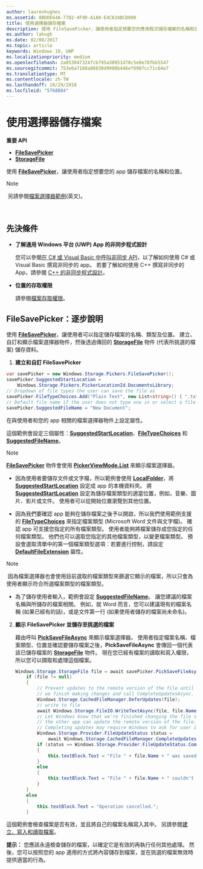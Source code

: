 ```yaml
---
author: laurenhughes
ms.assetid: 8BDDE64A-77D2-4F9D-A1A0-E4C634BCD890
title: 使用選擇器儲存檔案
description: 使用 FileSavePicker，讓使用者指定想要您的應用程式儲存檔案的名稱和位置。
ms.author: lahugh
ms.date: 02/08/2017
ms.topic: article
keywords: Windows 10, UWP
ms.localizationpriority: medium
ms.openlocfilehash: 2a053047324fcb795a30951d70c5e0e78fbb5547
ms.sourcegitcommit: 753e0a7160a88830d9908b446ef0907cc71c64e7
ms.translationtype: MT
ms.contentlocale: zh-TW
ms.lasthandoff: 10/29/2018
ms.locfileid: "5768884"
---
```

# <a name="save-a-file-with-a-picker"></a>使用選擇器儲存檔案

**重要 API**

-   [**FileSavePicker**](https://msdn.microsoft.com/library/windows/apps/br207871)
-   [**StorageFile**](https://msdn.microsoft.com/library/windows/apps/br227171)

使用 [**FileSavePicker**](https://msdn.microsoft.com/library/windows/apps/br207871)，讓使用者指定想要您的 app 儲存檔案的名稱和位置。

> [!NOTE]
> 另請參閱[檔案選擇器範例](http://go.microsoft.com/fwlink/p/?linkid=619994)(英文)。

 

## <a name="prerequisites"></a>先決條件


-   **了解通用 Windows 平台 (UWP) App 的非同步程式設計**

    您可以參閱[在 C# 或 Visual Basic 中呼叫非同步 API](https://msdn.microsoft.com/library/windows/apps/mt187337)，以了解如何使用 C# 或 Visual Basic 撰寫非同步的 app。 若要了解如何使用 C++ 撰寫非同步的 App，請參閱 [C++ 的非同步程式設計](https://msdn.microsoft.com/library/windows/apps/mt187334)。

-   **位置的存取權限**

    請參閱[檔案存取權限](file-access-permissions.md)。

## <a name="filesavepicker-step-by-step"></a>FileSavePicker：逐步說明

使用 [**FileSavePicker**](https://msdn.microsoft.com/library/windows/apps/br207871)，讓使用者可以指定儲存檔案的名稱、類型及位置。 建立、自訂和顯示檔案選擇器物件，然後透過傳回的 [**StorageFile**](https://msdn.microsoft.com/library/windows/apps/br227171) 物件 (代表所挑選的檔案) 儲存資料。

1.  **建立和自訂 FileSavePicker**

```cs
var savePicker = new Windows.Storage.Pickers.FileSavePicker();
savePicker.SuggestedStartLocation =
    Windows.Storage.Pickers.PickerLocationId.DocumentsLibrary;
// Dropdown of file types the user can save the file as
savePicker.FileTypeChoices.Add("Plain Text", new List<string>() { ".txt" });
// Default file name if the user does not type one in or select a file to replace
savePicker.SuggestedFileName = "New Document";
```

在與使用者和您的 app 相關的檔案選擇器物件上設定屬性。

這個範例會設定三個屬性：[**SuggestedStartLocation**](https://msdn.microsoft.com/library/windows/apps/br207880)、[**FileTypeChoices**](https://msdn.microsoft.com/library/windows/apps/br207875) 和 [**SuggestedFileName**](https://msdn.microsoft.com/library/windows/apps/br207878)。

> [!NOTE]
>[**FileSavePicker**](https://msdn.microsoft.com/library/windows/apps/br207871) 物件會使用 [**PickerViewMode.List**](https://msdn.microsoft.com/library/windows/apps/br207891) 來顯示檔案選擇器。
     
- 因為使用者要儲存文件或文字檔，所以範例會使用 [**LocalFolder**](https://msdn.microsoft.com/library/windows/apps/br241621)，將 [**SuggestedStartLocation**](https://msdn.microsoft.com/library/windows/apps/br207880) 設定成 app 的本機資料夾。 將 [**SuggestedStartLocation**](https://msdn.microsoft.com/library/windows/apps/br207854) 設定為儲存檔案類型的適當位置，例如，音樂、圖片、影片或文件。 使用者可以從開始位置瀏覽到其他位置。

- 因為我們要確認 app 能夠在儲存檔案之後予以開啟，所以我們使用範例支援的 [**FileTypeChoices**](https://msdn.microsoft.com/library/windows/apps/br207875) 來指定檔案類型 (Microsoft Word 文件與文字檔)。 確認 app 可支援您指定的所有檔案類型。 使用者能夠將檔案儲存成您指定的任何檔案類型。 他們也可以選取您指定的其他檔案類型，以變更檔案類型。 預設會選取清單中的第一個檔案類型選項：若要進行控制，請設定 [**DefaultFileExtension**](https://msdn.microsoft.com/library/windows/apps/br207873) 屬性。

> [!NOTE]
> 因為檔案選擇器也會使用目前選取的檔案類型來篩選它顯示的檔案，所以只會為使用者顯示符合所選檔案類型的檔案類型。

- 為了儲存使用者輸入，範例會設定 [**SuggestedFileName**](https://msdn.microsoft.com/library/windows/apps/br207878)。 讓您建議的檔案名稱與所儲存的檔案相關。 例如，就 Word 而言，您可以建議現有的檔案名稱 (如果已經有的話)，或是文件第一行 (如果使用者儲存的檔案尚未命名)。

2.  **顯示 FileSavePicker 並儲存至挑選的檔案**

    藉由呼叫 [**PickSaveFileAsync**](https://msdn.microsoft.com/library/windows/apps/br207876) 來顯示檔案選擇器。 使用者指定檔案名稱、檔案類型、位置並確認要儲存檔案之後，**PickSaveFileAsync** 會傳回一個代表該已儲存檔案的 [**StorageFile**](https://msdn.microsoft.com/library/windows/apps/br227171) 物件。 現在您已經有檔案的讀取和寫入權限，所以您可以擷取和處理這個檔案。

    ```cs
    Windows.Storage.StorageFile file = await savePicker.PickSaveFileAsync();
        if (file != null)
        {
            // Prevent updates to the remote version of the file until
            // we finish making changes and call CompleteUpdatesAsync.
            Windows.Storage.CachedFileManager.DeferUpdates(file);
            // write to file
            await Windows.Storage.FileIO.WriteTextAsync(file, file.Name);
            // Let Windows know that we're finished changing the file so
            // the other app can update the remote version of the file.
            // Completing updates may require Windows to ask for user input.
            Windows.Storage.Provider.FileUpdateStatus status =
                await Windows.Storage.CachedFileManager.CompleteUpdatesAsync(file);
            if (status == Windows.Storage.Provider.FileUpdateStatus.Complete)
            {
                this.textBlock.Text = "File " + file.Name + " was saved.";
            }
            else
            {
                this.textBlock.Text = "File " + file.Name + " couldn't be saved.";
            }
        }
        else
        {
            this.textBlock.Text = "Operation cancelled.";
        }
    ```

這個範例會檢查檔案是否有效，並且將自己的檔案名稱寫入其中。 另請參閱[建立、寫入和讀取檔案](quickstart-reading-and-writing-files.md)。

**提示：** 您應該永遠檢查儲存的檔案，以確定它是有效的再執行任何其他處理。 然後，您可以按照您的 app 適用的方式將內容儲存到檔案，並在挑選的檔案無效時提供適當的行為。

